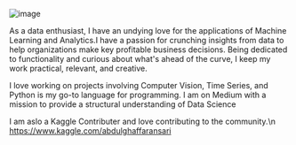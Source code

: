 
![image](https://user-images.githubusercontent.com/88545317/179392875-96b286a9-2802-4801-82a4-0e1c676a9c13.png)


As a data enthusiast, I have an undying love for the applications of Machine Learning and Analytics.I have a passion for crunching insights from data to help organizations make key profitable business decisions. Being dedicated to functionality and curious about what's ahead of the curve, I keep my work practical, relevant, and creative.

I love working on projects involving Computer Vision, Time Series, and Python is my go-to language for programming. I am  on Medium with a mission to provide a structural understanding of Data Science

I am aslo a Kaggle Contributer and love contributing to the community.\n
https://www.kaggle.com/abdulghaffaransari
<!---
abdulghaffaransari/abdulghaffaransari is a ✨ special ✨ repository because its `README.md` (this file) appears on your GitHub profile.
You can click the Preview link to take a look at your changes.
--->
